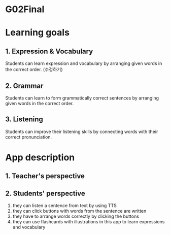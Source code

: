 # G02Final
# Learning goals
## 1. Expression & Vocabulary
Students can learn expression and vocabulary by arranging given words in the correct order. (수정하기)
## 2. Grammar
Students can learn to form grammatically correct sentences by arranging given words in the correct order.
## 3. Listening
Students can improve their listening skills by connecting words with their correct pronunciation.

# App description
## 1. Teacher's perspective

## 2. Students' perspective
1) they can listen a sentence from text by using TTS
2) they can click buttons with words from the sentence are written
3) they have to arrange words correctly by clicking the buttons
4) they can use flashcards with illustrations in this app to learn expressions and vocabulary
